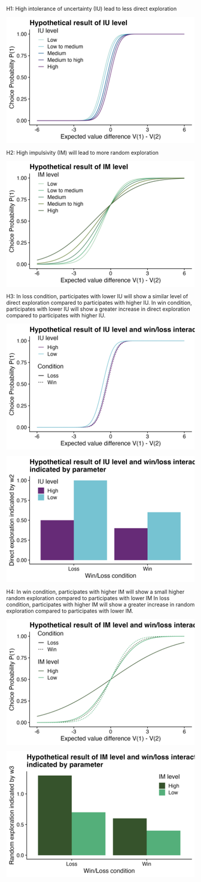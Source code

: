 H1: High intolerance of uncertainty (IU) lead to less direct exploration

![](H1.png)

H2: High impulsivity (IM) will lead to more random exploration

![](H2.png)

H3: In loss condition, participates with lower IU will show a similar level of direct exploration compared to participates with higher IU. In win condition, participates with lower IU will show a greater increase in direct exploration compared to participates with higher IU.

![](H3.png)

![](H3_w2.png)

H4: In win condition, participates with higher IM will show a small higher random exploration compared to participates with lower IM In loss condition, participates with higher IM will show a greater increase in random exploration compared to participates with lower IM.

![](H4.png)

![](H4_w3.png)
